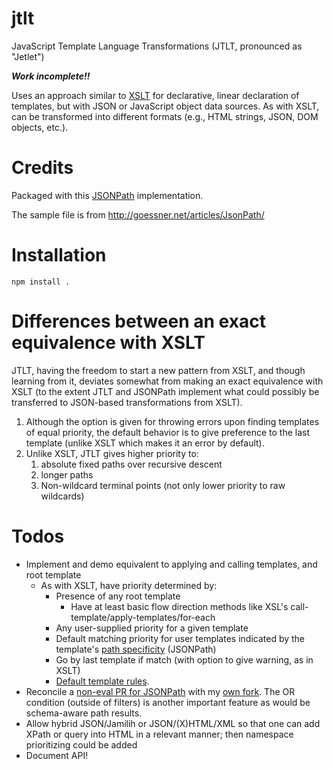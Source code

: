 # jtlt

JavaScript Template Language Transformations (JTLT, pronounced as "Jetlet")

***Work incomplete!!***

Uses an approach similar to [XSLT](http://www.w3.org/Style/XSL/) for
declarative, linear declaration of templates, but with JSON or JavaScript
object data sources. As with XSLT, can be transformed into different
formats (e.g., HTML strings, JSON, DOM objects, etc.).

# Credits

Packaged with this [JSONPath](https://github.com/s3u/JSONPath)
implementation.

The sample file is from http://goessner.net/articles/JsonPath/

# Installation

```
npm install .
```

# Differences between an exact equivalence with XSLT

JTLT, having the freedom to start a new pattern from XSLT, and though
learning from it, deviates somewhat from making an exact
equivalence with XSLT (to the extent JTLT and JSONPath implement
what could possibly be transferred to JSON-based transformations
from XSLT).

1. Although the option is given for throwing errors upon finding templates of equal priority, the default behavior is to give preference to the last template (unlike XSLT which makes it an error by default).
1. Unlike XSLT, JTLT gives higher priority to:
    1. absolute fixed paths over recursive descent
    1. longer paths
    1. Non-wildcard terminal points (not only lower priority to raw wildcards)

# Todos
- Implement and demo equivalent to applying and calling templates, and root template
    - As with XSLT, have priority determined by:
        - Presence of any root template
            - Have at least basic flow direction methods like XSL's call-template/apply-templates/for-each
        - Any user-supplied priority for a given template
        - Default matching priority for user templates indicated by the template's [path specificity](http://lenzconsulting.com/how-xslt-works/#priority) (JSONPath)
        - Go by last template if match (with option to give warning, as in XSLT)
        - [Default template rules](http://docstore.mik.ua/orelly/xml/xmlnut/ch08_07.htm).
- Reconcile a [non-eval PR for JSONPath](https://github.com/s3u/JSONPath/pull/4) with my [own fork](https://github.com/brettz9/JSONPath). The OR condition (outside of filters) is another important feature as would be schema-aware path results.
- Allow hybrid JSON/Jamilih or JSON/(X)HTML/XML so that one can add XPath or query into HTML in a relevant manner; then namespace prioritizing could be added
- Document API!

